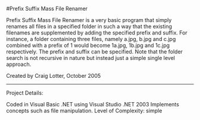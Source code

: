 #Prefix Suffix Mass File Renamer

Prefix Suffix Mass File Renamer is a very basic program that simply renames all files in a specified folder in such a way that the existing filenames are supplemented by adding the specified prefix and suffix. For instance, a folder containing three files, namely a.jpg, b.jpg and c.jpg combined with a prefix of 1 would become 1a.jpg, 1b.jpg and 1c.jpg respectively. The prefix and suffix can be specified. Note that the folder search is not recursive in nature but instead just a simple single level approach.

Created by Craig Lotter, October 2005

*********************************

Project Details:

Coded in Visual Basic .NET using Visual Studio .NET 2003
Implements concepts such as file manipulation.
Level of Complexity: simple

